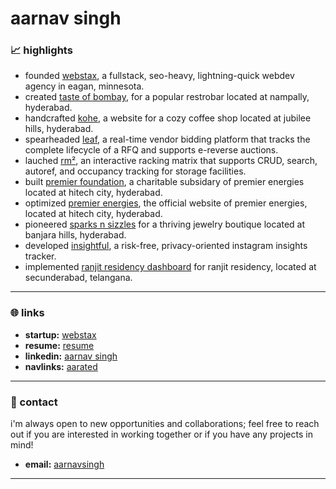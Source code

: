 # aarnav singh

### 📈 highlights
- founded      [webstax](https://webstaxinc.vercel.app/), a fullstack, seo-heavy, lightning-quick webdev agency in eagan, minnesota.
- created      [taste of bombay](https://aarnav1729.github.io/tasteofbombay/), for a popular restrobar located at nampally, hyderabad.
- handcrafted  [kohe](https://kohe.netlify.app/), a website for a cozy coffee shop located at jubilee hills, hyderabad.
- spearheaded  [leaf](https://petp-alpha.vercel.app/), a real-time vendor bidding platform that tracks the complete lifecycle of a RFQ and supports e-reverse auctions.
- lauched      [rm²](https://permatrix.netlify.app/), an interactive racking matrix that supports CRUD, search, autoref, and occupancy tracking for storage facilities.
- built        [premier foundation](https://main--premierfoundation.netlify.app/), a charitable subsidary of premier energies located at hitech city, hyderabad.
- optimized    [premier energies](https://www.premierenergies.com/), the official website of premier energies, located at hitech city, hyderabad.
- pioneered    [sparks n sizzles](https://aarnav1729.github.io/SnSLandingPage/) for a thriving jewelry boutique located at banjara hills, hyderabad.
- developed    [insightful](https://aarnav1729.github.io/bot/), a risk-free, privacy-oriented instagram insights tracker.
- implemented  [ranjit residency dashboard](https://ranjit-residency-admin.vercel.app/) for ranjit residency, located at secunderabad, telangana.

---

### 🌐 links
- **startup:**  [webstax](https://webstaxinc.vercel.app/)
- **resume:**   [resume](https://aarated.netlify.app/)
- **linkedin:** [aarnav singh](https://www.linkedin.com/in/aarnavsinghh)
- **navlinks:** [aarated](https://aarrated.netlify.app/)

---

### 📧 contact
i'm always open to new opportunities and collaborations; feel free to reach out if you are interested in working together or if you have any projects in mind!
- **email:** [aarnavsingh](mailto:aarnavsingh836@gmail.com)

---
